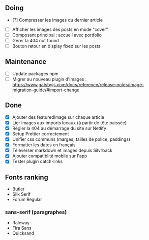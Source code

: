 ## Doing

- [?] Compresser les images du dernier article
- [ ] Afficher les images des posts en mode "cover"
- [ ] Composant principal : accueil avec portfolio
- [ ] Gérer la 404 not found
- [ ] Bouton retour en display fixed sur les posts

## Maintenance

- [ ] Update packages npm
- [ ] Migrer au nouveau plugin d'images : https://www.gatsbyjs.com/docs/reference/release-notes/image-migration-guide/#import-change

## Done

- [x] Ajouter des featuredImage sur chaque article
- [x] Lier images aux imports locaux (à partir de tête baissée)
- [x] Régler la 404 au démarrage du site sur Netlify
- [x] Setup Prettier correctement
- [x] Unifier css communs (marges, tailles de police, paddings)
- [x] Formatter les dates en français
- [x] Téléverser markdown et images depuis Silvrback
- [x] Ajouter compatiblité mobile sur l'app
- [x] Tester plugin catch-links

## Fonts ranking

- Butler
- Silk Serif
- Forum Regular

### sans-serif (paragraphes)

- Raleway
- Fira Sans
- Quicksand
